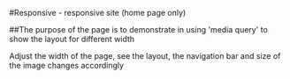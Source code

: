 #Responsive - responsive site (home page only)

##The purpose of the page is to demonstrate in using 'media query' to show the layout for different width

Adjust the width of the page, see the layout, the navigation bar and size of the image changes accordingly